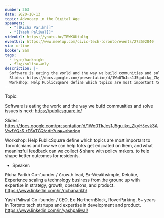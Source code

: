 ```yaml
---
number: 263
date: 2020-10-13
topic: Advocacy in the Digital Age
speakers:
  - "[[Richa Parikh]]"
  - "[[Yash Paliwal]]"
videoUrl: https://youtu.be/TRWKOUtu7kg
eventUrl: https://www.meetup.com/civic-tech-toronto/events/273592040
via: online
booker: Sam
tags:
  - type/hacknight
  - flag/online-only
description: |-
  Software is eating the world and the way we build communities and solve issues is next: https://publicsquare.io/
  Slides: https://docs.google.com/presentation/d/1Wo0TbJcs1J5gutikq_ZkyH8evk3AVwfYQo5-tE5aTCQ/edit
  Workshop: Help PublicSquare define which topics are most important to Torontonians and how we can help folks get educated on them, and what meaningful feedback can we collect & share with policy makers, to help shape better outcomes for residents.
---
```


Topic:

Software is eating the world and the way we build communities and solve issues is next: https://publicsquare.io/

Slides: https://docs.google.com/presentation/d/1Wo0TbJcs1J5gutikq_ZkyH8evk3AVwfYQo5-tE5aTCQ/edit?usp=sharing

Workshop: Help PublicSquare define which topics are most important to Torontonians and how we can help folks get educated on them, and what meaningful feedback can we collect & share with policy makers, to help shape better outcomes for residents.

+ Speaker:

Richa Parikh
Co-founder / Growth lead, Ex-Wealthsimple, Deloitte, Experience scaling a technology business from the ground up with expertise in strategy, growth, operations, and product.
https://www.linkedin.com/in/richaparikh/

Yash Paliwal
Co-founder / CEO, Ex-NorthernBlock, RoverParking, 5+ years in Toronto tech startups and expertise in development and product.
https://www.linkedin.com/in/yashpaliwal/
